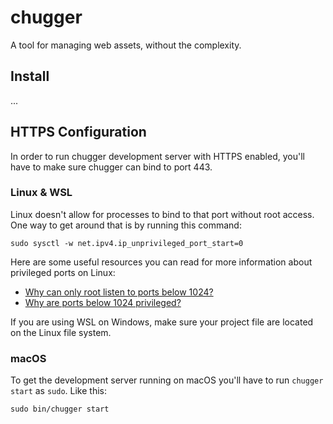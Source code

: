 # chugger
 
A tool for managing web assets, without the complexity. 

## Install

...

## HTTPS Configuration

In order to run chugger development server with HTTPS enabled, you'll have to make sure chugger can bind to port 443.

### Linux & WSL

Linux doesn't allow for processes to bind to that port without root access. One way to get around that is by running this command:

```
sudo sysctl -w net.ipv4.ip_unprivileged_port_start=0
```

Here are some useful resources you can read for more information about privileged ports on Linux:

- [Why can only root listen to ports below 1024?](https://www.staldal.nu/tech/2007/10/31/why-can-only-root-listen-to-ports-below-1024/)
- [Why are ports below 1024 privileged?](https://stackoverflow.com/questions/10182798/why-are-ports-below-1024-privileged)

If you are using WSL on Windows, make sure your project file are located on the Linux file system.

### macOS

To get the development server running on macOS you'll have to run `chugger start` as `sudo`. Like this:

```
sudo bin/chugger start
```
